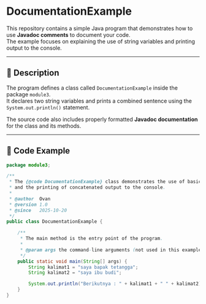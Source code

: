 
# DocumentationExample

This repository contains a simple Java program that demonstrates how to use **Javadoc comments** to document your code.  
The example focuses on explaining the use of string variables and printing output to the console.

---

## 📘 Description

The program defines a class called `DocumentationExample` inside the package `module3`.  
It declares two string variables and prints a combined sentence using the `System.out.println()` statement.

The source code also includes properly formatted **Javadoc documentation** for the class and its methods.

---

## 🧩 Code Example

```java
package module3;

/**
 * The {@code DocumentationExample} class demonstrates the use of basic string variables
 * and the printing of concatenated output to the console.
 *
 * @author  Ovan
 * @version 1.0
 * @since   2025-10-20
 */
public class DocumentationExample {

    /**
     * The main method is the entry point of the program.
     *
     * @param args the command-line arguments (not used in this example)
     */
    public static void main(String[] args) {
        String kalimat1 = "saya bapak tetangga";
        String kalimat2 = "saya ibu budi";

        System.out.println("Berikutnya : " + kalimat1 + " " + kalimat2);
    }
}
